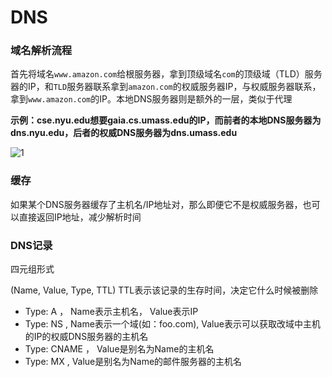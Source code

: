 # DNS

### 域名解析流程

首先将域名`www.amazon.com`给根服务器，拿到顶级域名`com`的顶级域（TLD）服务器的IP，和`TLD`服务器联系拿到`amazon.com`的权威服务器IP，与权威服务器联系，拿到`www.amazon.com`的IP。本地DNS服务器则是额外的一层，类似于代理

**示例：cse.nyu.edu想要gaia.cs.umass.edu的IP，而前者的本地DNS服务器为dns.nyu.edu，后者的权威DNS服务器为dns.umass.edu**



![1](D:\note\前端\计算机网络\src\1.png)

### 缓存

如果某个DNS服务器缓存了主机名/IP地址对，那么即便它不是权威服务器，也可以直接返回IP地址，减少解析时间



### DNS记录

四元组形式

(Name, Value, Type, TTL)  TTL表示该记录的生存时间，决定它什么时候被删除

- Type: A ， Name表示主机名， Value表示IP
- Type: NS ,  Name表示一个域(如：foo.com),  Value表示可以获取改域中主机的IP的权威DNS服务器的主机名
- Type: CNAME ， Value是别名为Name的主机名
- Type: MX ,  Value是别名为Name的邮件服务器的主机名



